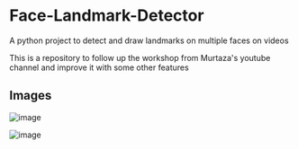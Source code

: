 # Face-Landmark-Detector

A python project to detect and draw landmarks on multiple faces on videos

This is a repository to follow up the workshop from Murtaza's youtube channel and improve it with some other features

## Images

![image](https://user-images.githubusercontent.com/42501669/121788118-0476cd80-cba1-11eb-8a30-d1ce91482f61.png)

![image](https://user-images.githubusercontent.com/42501669/121788138-39832000-cba1-11eb-92b4-0645ed1fc9d6.png)
